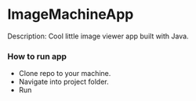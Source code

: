 # ImageMachineApp
Description: Cool little image viewer app built with Java. 

### How to run app
* Clone repo to your machine.
* Navigate into project folder.
* Run
